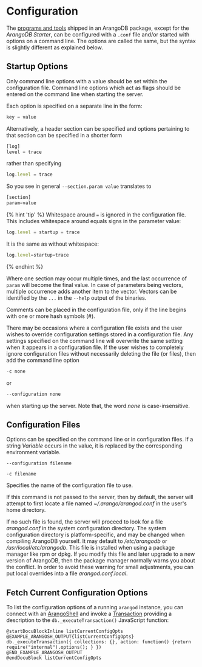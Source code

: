 # Configuration

The [programs and tools](../Programs/README.md) shipped in an ArangoDB package,
except for the *ArangoDB Starter*, can be configured with a `.conf` file and/or
started with options on a command line. The options are called the same, but
the syntax is slightly different as explained below.

## Startup Options

Only command line options with a value should be set within the configuration
file. Command line options which act as flags should be entered on the command
line when starting the server.

Each option is specified on a separate line in the form:

```js
key = value
```

Alternatively, a header section can be specified and options pertaining to that
section can be specified in a shorter form

```js
[log]
level = trace
```

rather than specifying

```js
log.level = trace
```

So you see in general `--section.param value` translates to

```js
[section]
param=value 
```

{% hint 'tip' %}
Whitespace around `=` is ignored in the configuration file.
This includes whitespace around equals signs in the parameter value:

```js
log.level = startup = trace
```

It is the same as without whitespace:

```js
log.level=startup=trace
```
{% endhint %}

Where one section may occur multiple times, and the last occurrence of `param`
will become the final value. In case of parameters being vectors, multiple
occurrence adds another item to the vector. Vectors can be identified by the
`...` in the `--help` output of the binaries.

Comments can be placed in the configuration file, only if the line begins with
one or more hash symbols (#).

There may be occasions where a configuration file exists and the user wishes to
override configuration settings stored in a configuration file. Any settings
specified on the command line will overwrite the same setting when it appears in
a configuration file. If the user wishes to completely ignore configuration
files without necessarily deleting the file (or files), then add the command
line option

```js
-c none
```

or

```js
--configuration none
```

when starting up the server. Note that, the word *none* is case-insensitive.


## Configuration Files

Options can be specified on the command line or in configuration files. If a
string *Variable* occurs in the value, it is replaced by the corresponding
environment variable.

`--configuration filename`

`-c filename`

Specifies the name of the configuration file to use.

If this command is not passed to the server, then by default, the server will
attempt to first locate a file named *~/.arango/arangod.conf* in the user's home
directory.

If no such file is found, the server will proceed to look for a file
*arangod.conf* in the system configuration directory. The system configuration
directory is platform-specific, and may be changed when compiling ArangoDB
yourself. It may default to */etc/arangodb* or */usr/local/etc/arangodb*. This
file is installed when using a package manager like rpm or dpkg. If you modify
this file and later upgrade to a new version of ArangoDB, then the package
manager normally warns you about the conflict. In order to avoid these warning
for small adjustments, you can put local overrides into a file
*arangod.conf.local*.

## Fetch Current Configuration Options

To list the configuration options of a running `arangod` instance, you can
connect with an [ArangoShell](../Programs/Arangosh/README.md) and invoke a
[Transaction](../Transactions/README.md) providing a description
to the `db._executeTransaction()` JavaScript function:

    @startDocuBlockInline listCurrentConfigOpts
    @EXAMPLE_ARANGOSH_OUTPUT{listCurrentConfigOpts}
    db._executeTransaction({ collections: {}, action: function() {return require("internal").options(); } })
    @END_EXAMPLE_ARANGOSH_OUTPUT
    @endDocuBlock listCurrentConfigOpts
